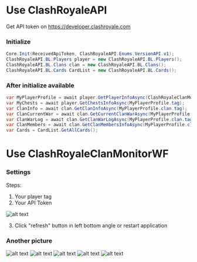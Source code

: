 # Use ClashRoyaleAPI

Get API token on https://developer.clashroyale.com
### Initialize
```C#
Core.Init(ReceivedApiToken, ClashRoyaleAPI.Enums.VersionAPI.v1);
ClashRoyaleAPI.BL.Players player = new ClashRoyaleAPI.BL.Players();
ClashRoyaleAPI.BL.Clans clan = new ClashRoyaleAPI.BL.Clans();
ClashRoyaleAPI.BL.Cards CardList = new ClashRoyaleAPI.BL.Cards();    
```
### After initialize available
```C#
var MyPlayerProfile = await player.GetPlayerInfoAsync(ClashRoyaleClanMonitorWF.Properties.Settings.Default.PlayerID);
var MyChests = await player.GetChestsInfoAsync(MyPlayerProfile.tag);
var ClanInfo = await clan.GetClanInfoAsync(MyPlayerProfile.clan.tag);
var ClanCurrentWar = await clan.GetCurrentClanWarAsync(MyPlayerProfile.clan.tag);
var ClanWarLog = await clan.GetClanWarLogAsync(MyPlayerProfile.clan.tag);
var ClanMembers = await clan.GetClanMembersInfoAsync(MyPlayerProfile.clan.tag);
var Cards = CardList.GetAllCards();
```

# Use ClashRoyaleClanMonitorWF
### Settings
Steps:
1. Your player tag
2. Your API Token

![alt text](https://pp.userapi.com/c851136/v851136649/15f2f1/DKDnYvhSciY.jpg "App settings")

3. Click "refresh" button in left bottom angle or restart application

### Another picture

![alt text](https://pp.userapi.com/c851136/v851136649/15f2e8/rqj3mf5AAIk.jpg "Main window contain information about the player and his cheasts")
![alt text](https://pp.userapi.com/c851136/v851136649/15f2c4/sB9Ev5sLTB4.jpg "Contain information about the clan in which is the player")
![alt text](https://pp.userapi.com/c851136/v851136649/15f2df/DgenkSG0dYk.jpg "Clan member list")
![alt text](https://pp.userapi.com/c851136/v851136649/15f2d6/TJPBn1oCZVc.jpg "Detailed information about selected clan member")
![alt text](https://pp.userapi.com/c851136/v851136649/15f2cd/z_JAFKpagfY.jpg "Contain information about clan wars")
